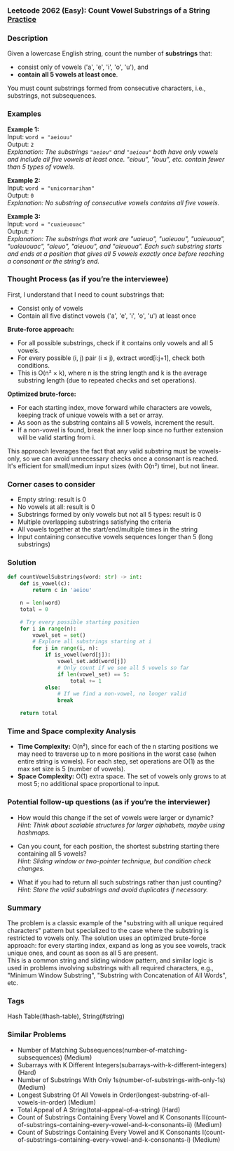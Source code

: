 ### Leetcode 2062 (Easy): Count Vowel Substrings of a String [Practice](https://leetcode.com/problems/count-vowel-substrings-of-a-string)

### Description  
Given a lowercase English string, count the number of **substrings** that:
- consist only of vowels ('a', 'e', 'i', 'o', 'u'), and  
- **contain all 5 vowels at least once**.

You must count substrings formed from consecutive characters, i.e., substrings, not subsequences.

### Examples  

**Example 1:**  
Input: `word = "aeiouu"`  
Output: `2`  
*Explanation: The substrings `"aeiou"` and `"aeiouu"` both have only vowels and include all five vowels at least once. "eiouu", "iouu", etc. contain fewer than 5 types of vowels.*

**Example 2:**  
Input: `word = "unicornarihan"`  
Output: `0`  
*Explanation: No substring of consecutive vowels contains all five vowels.*

**Example 3:**  
Input: `word = "cuaieuouac"`  
Output: `7`  
*Explanation: The substrings that work are "uaieuo", "uaieuou", "uaieuoua", "uaieuouac", "aieuo", "aieuou", and "aieuoua". Each such substring starts and ends at a position that gives all 5 vowels exactly once before reaching a consonant or the string’s end.*

### Thought Process (as if you’re the interviewee)  
First, I understand that I need to count substrings that:
- Consist only of vowels
- Contain all five distinct vowels ('a', 'e', 'i', 'o', 'u') at least once

**Brute-force approach:**
- For all possible substrings, check if it contains only vowels and all 5 vowels.
- For every possible (i, j) pair (i ≤ j), extract word[i:j+1], check both conditions.
- This is O(n² × k), where n is the string length and k is the average substring length (due to repeated checks and set operations).

**Optimized brute-force:**
- For each starting index, move forward while characters are vowels, keeping track of unique vowels with a set or array.
- As soon as the substring contains all 5 vowels, increment the result.
- If a non-vowel is found, break the inner loop since no further extension will be valid starting from i.

This approach leverages the fact that any valid substring must be vowels-only, so we can avoid unnecessary checks once a consonant is reached.  
It's efficient for small/medium input sizes (with O(n²) time), but not linear.

### Corner cases to consider  
- Empty string: result is 0
- No vowels at all: result is 0
- Substrings formed by only vowels but not all 5 types: result is 0
- Multiple overlapping substrings satisfying the criteria
- All vowels together at the start/end/multiple times in the string
- Input containing consecutive vowels sequences longer than 5 (long substrings)

### Solution

```python
def countVowelSubstrings(word: str) -> int:
    def is_vowel(c):
        return c in 'aeiou'

    n = len(word)
    total = 0

    # Try every possible starting position
    for i in range(n):
        vowel_set = set()
        # Explore all substrings starting at i
        for j in range(i, n):
            if is_vowel(word[j]):
                vowel_set.add(word[j])
                # Only count if we see all 5 vowels so far
                if len(vowel_set) == 5:
                    total += 1
            else:
                # If we find a non-vowel, no longer valid
                break

    return total
```

### Time and Space complexity Analysis  

- **Time Complexity:** O(n²), since for each of the n starting positions we may need to traverse up to n more positions in the worst case (when entire string is vowels). For each step, set operations are O(1) as the max set size is 5 (number of vowels).
- **Space Complexity:** O(1) extra space. The set of vowels only grows to at most 5; no additional space proportional to input.

### Potential follow-up questions (as if you’re the interviewer)  

- How would this change if the set of vowels were larger or dynamic?  
  *Hint: Think about scalable structures for larger alphabets, maybe using hashmaps.*

- Can you count, for each position, the shortest substring starting there containing all 5 vowels?  
  *Hint: Sliding window or two-pointer technique, but condition check changes.*

- What if you had to return all such substrings rather than just counting?  
  *Hint: Store the valid substrings and avoid duplicates if necessary.*

### Summary
The problem is a classic example of the "substring with all unique required characters" pattern but specialized to the case where the substring is restricted to vowels only. The solution uses an optimized brute-force approach: for every starting index, expand as long as you see vowels, track unique ones, and count as soon as all 5 are present.  
This is a common string and sliding window pattern, and similar logic is used in problems involving substrings with all required characters, e.g., "Minimum Window Substring", "Substring with Concatenation of All Words", etc.

### Tags
Hash Table(#hash-table), String(#string)

### Similar Problems
- Number of Matching Subsequences(number-of-matching-subsequences) (Medium)
- Subarrays with K Different Integers(subarrays-with-k-different-integers) (Hard)
- Number of Substrings With Only 1s(number-of-substrings-with-only-1s) (Medium)
- Longest Substring Of All Vowels in Order(longest-substring-of-all-vowels-in-order) (Medium)
- Total Appeal of A String(total-appeal-of-a-string) (Hard)
- Count of Substrings Containing Every Vowel and K Consonants II(count-of-substrings-containing-every-vowel-and-k-consonants-ii) (Medium)
- Count of Substrings Containing Every Vowel and K Consonants I(count-of-substrings-containing-every-vowel-and-k-consonants-i) (Medium)